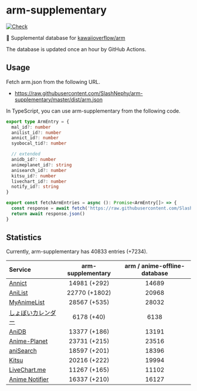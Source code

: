 # arm-supplementary

[![Check](https://github.com/SlashNephy/arm-supplementary/actions/workflows/check-node.yml/badge.svg)](https://github.com/SlashNephy/arm-supplementary/actions/workflows/check-node.yml)

💊 Supplemental database for [kawaiioverflow/arm](https://github.com/kawaiioverflow/arm)

The database is updated once an hour by GitHub Actions.

## Usage

Fetch arm.json from the following URL.

- https://raw.githubusercontent.com/SlashNephy/arm-supplementary/master/dist/arm.json

In TypeScript, you can use arm-supplementary from the following code.

```TypeScript
export type ArmEntry = {
  mal_id?: number
  anilist_id?: number
  annict_id?: number
  syobocal_tid?: number

  // extended
  anidb_id?: number
  animeplanet_id?: string
  anisearch_id?: number
  kitsu_id?: number
  livechart_id?: number
  notify_id?: string
}

export const fetchArmEntries = async (): Promise<ArmEntry[]> => {
  const response = await fetch('https://raw.githubusercontent.com/SlashNephy/arm-supplementary/master/dist/arm.json')
  return await response.json()
}
```

## Statistics

Currently, arm-supplementary has 40833 entries (+7234).

| Service                                     | arm-supplementary | arm / anime-offline-database |
| :------------------------------------------ | :---------------: | :--------------------------: |
| [Annict](https://annict.com)                |   14981 (+292)    |            14689             |
| [AniList](https://anilist.co)               |   22770 (+1802)   |            20968             |
| [MyAnimeList](https://myanimelist.net)      |   28567 (+535)    |            28032             |
| [しょぼいカレンダー](https://cal.syoboi.jp) |    6178 (+40)     |             6138             |
| [AniDB](https://anidb.net)                  |   13377 (+186)    |            13191             |
| [Anime-Planet](https://anime-planet.com)    |   23731 (+215)    |            23516             |
| [aniSearch](https://anisearch.com)          |   18597 (+201)    |            18396             |
| [Kitsu](https://kitsu.io)                   |   20216 (+222)    |            19994             |
| [LiveChart.me](https://livechart.me)        |   11267 (+165)    |            11102             |
| [Anime Notifier](https://notify.moe)        |   16337 (+210)    |            16127             |
